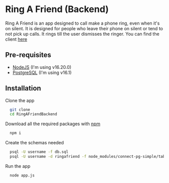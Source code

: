 # Ring A Friend (Backend)

Ring A Friend is an app designed to call make a phone ring, even when it's on silent. It is designed for people who leave their phone on silent or tend to not pick up calls. It rings till the user dismisses the ringer. You can find the client [here](https://github.com/joel122002/RingAFriend)

## Pre-requisites
- [NodeJS](https://nodejs.org/en/download/) (I'm using v16.20.0)
- [PostgreSQL](https://www.postgresql.org/download/) (I'm using v16.1)

## Installation
Clone the app

```bash
  git clone
  cd RingAFriendBackend
```

Download all the required packages with [npm](https://www.npmjs.com/)

```bash
  npm i
```

Create the schemas needed
```bash
  psql -U username -f db.sql
  psql -U username -d ringafriend -f node_modules/connect-pg-simple/table.sql 
```
Run the app
```bash
  node app.js 
```


